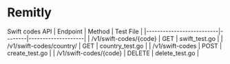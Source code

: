 # Remitly
Swift codes API
| Endpoint                 | Method | Test File          |
|--------------------------|--------|--------------------|
| /v1/swift-codes/{code}   | GET    | swift_test.go      |
| /v1/swift-codes/country/ | GET    | country_test.go    |
| /v1/swift-codes          | POST   | create_test.go     |
| /v1/swift-codes/{code}   | DELETE | delete_test.go     |
